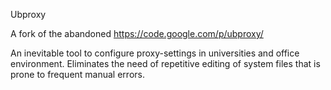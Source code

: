 Ubproxy

A fork of the abandoned https://code.google.com/p/ubproxy/

An inevitable tool to configure proxy-settings in universities and office environment.
Eliminates the need of repetitive editing of system files that is prone to frequent manual errors.